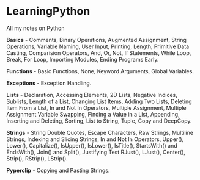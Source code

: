 # LearningPython
All my notes on Python

**Basics** - Comments, Binary Operations, Augmented Assignment, String Operations, Variable Naming, User Input, Printing, Length, Primitive Data Casting, Comparision Operators, And, Or, Not, If Statements, While Loop, Break, For Loop, Importing Modules, Ending Programs Early.

**Functions** - Basic Functions, None, Keyword Arguments, Global Variables.

**Exceptions** - Exception Handling.

**Lists** - Declaration, Accessing Elements, 2D Lists, Negative Indices, Sublists, Length of a List, Changing List Items, Adding Two Lists, Deleting Item From a List, In and Not In Operators, Multiple Assignment, Multiple Assignment Variable Swapping, Finding a Value in a List, Appending, Inserting and Deleting, Sorting, List to String, Tuple, Copy and DeepCopy.

**Strings** - String Double Quotes, Escape Characters, Raw Strings, Multiline Strings, Indexing and Slicing Strings, In and Not In Operators, Upper(), Lower(), Capitalize(), IsUpper(), IsLower(), IsTitle(), StartsWith() and EndsWith(), Join() and Split(), Justifying Test RJust(), LJust(), Center(), Strip(), RStrip(), LStrip().

**Pyperclip** - Copying and Pasting Strings.
